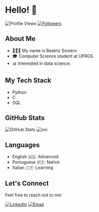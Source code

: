 # Hello! 👋

![Profile Views](https://komarev.com/ghpvc/?username=biasoviero&color=blue)
[![Followers](https://img.shields.io/github/followers/biasoviero?label=Followers&style=social)](https://github.com/biasoviero)

## About Me

- 👩🏻‍💻 My name is Beatriz Soviero
- 🎓 Computer Science student at UFRGS.
- 📊 Interested in data science.

## My Tech Stack

- Python
- C
- SQL

## GitHub Stats

![GitHub Stats](https://github-readme-stats.vercel.app/api?username=biasoviero&show_icons=true&count_private=true&theme=dark)
<img src="https://github-readme-stats.vercel.app/api/top-langs?username=biasoviero&show_icons=true&locale=en&layout=compact&theme=chartreuse-dark" alt="ovi" />

## Languages

- English 🇺🇸: Advanced
- Portuguese 🇵🇹: Native
- Italian 🇮🇹: Learning

## Let's Connect

Feel free to reach out to me:

[![LinkedIn](https://img.shields.io/badge/LinkedIn-Beatriz%20Soviero-blue)](https://www.linkedin.com/in/beatrizsoviero/](https://www.linkedin.com/in/beatriz-forneck-soviero-570b5322b/))
[![Email](https://img.shields.io/badge/Email-Contact%20Me-red)](mailto:biasoviero@gmail.com)


